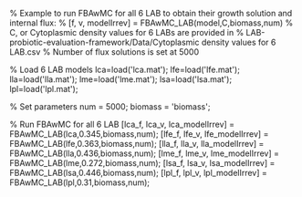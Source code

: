 % Example to run FBAwMC for all 6 LAB to obtain their growth solution and internal flux:
% [f, v, modelIrrev] = FBAwMC_LAB(model,C,biomass,num)
% C, or Cytoplasmic density values for 6 LABs are provided in 
% LAB-probiotic-evaluation-framework/Data/Cytoplasmic density values for 6 LAB.csv
% Number of flux solutions is set at 5000

% Load 6 LAB models
lca=load('lca.mat');
lfe=load('lfe.mat');
lla=load('lla.mat');
lme=load('lme.mat');
lsa=load('lsa.mat');
lpl=load('lpl.mat');

% Set parameters
num = 5000;
biomass = 'biomass';


% Run FBAwMC for all 6 LAB
[lca_f, lca_v, lca_modelIrrev] = FBAwMC_LAB(lca,0.345,biomass,num);
[lfe_f, lfe_v, lfe_modelIrrev] = FBAwMC_LAB(lfe,0.363,biomass,num);
[lla_f, lla_v, lla_modelIrrev] = FBAwMC_LAB(lla,0.436,biomass,num);
[lme_f, lme_v, lme_modelIrrev] = FBAwMC_LAB(lme,0.272,biomass,num);
[lsa_f, lsa_v, lsa_modelIrrev] = FBAwMC_LAB(lsa,0.446,biomass,num);
[lpl_f, lpl_v, lpl_modelIrrev] = FBAwMC_LAB(lpl,0.31,biomass,num);
